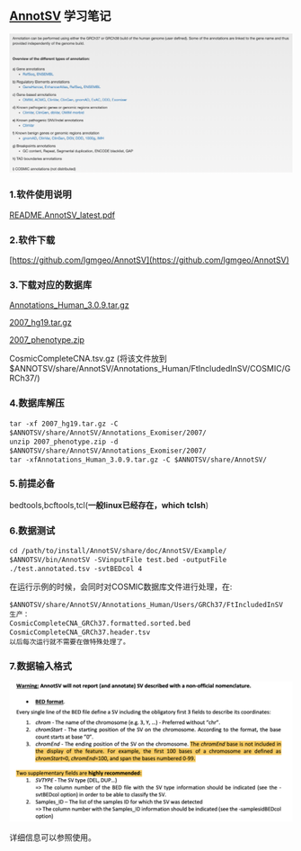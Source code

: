 ## [AnnotSV](https://lbgi.fr/AnnotSV/) 学习笔记

![AnnotSV.png](AnnotSV.png)

### 1.软件使用说明

[README.AnnotSV_latest.pdf](./README.AnnotSV_latest.pdf)

### 2.软件下载

[https://github.com/lgmgeo/AnnotSV](https://github.com/lgmgeo/AnnotSV)


### 3.下载对应的数据库

[Annotations_Human_3.0.9.tar.gz](https://www.lbgi.fr/~geoffroy/Annotations/Annotations_Human_3.0.9.tar.gz)

[2007_hg19.tar.gz](https://www.lbgi.fr/~geoffroy/Annotations/2007_hg19.tar.gz)

[2007_phenotype.zip](https://data.monarchinitiative.org/exomiser/data/2007_phenotype.zip)

CosmicCompleteCNA.tsv.gz (将该文件放到$ANNOTSV/share/AnnotSV/Annotations_Human/FtIncludedInSV/COSMIC/GRCh37/)

### 4.数据库解压

    tar -xf 2007_hg19.tar.gz -C $ANNOTSV/share/AnnotSV/Annotations_Exomiser/2007/
    unzip 2007_phenotype.zip -d $ANNOTSV/share/AnnotSV/Annotations_Exomiser/2007/
    tar -xfAnnotations_Human_3.0.9.tar.gz -C $ANNOTSV/share/AnnotSV/

### 5.前提必备

bedtools,bcftools,tcl(**一般linux已经存在，which tclsh**)

### 6.数据测试

    cd /path/to/install/AnnotSV/share/doc/AnnotSV/Example/
    $ANNOTSV/bin/AnnotSV -SVinputFile test.bed -outputFile ./test.annotated.tsv -svtBEDcol 4

在运行示例的时候，会同时对COSMIC数据库文件进行处理，在:

    $ANNOTSV/share/AnnotSV/Annotations_Human/Users/GRCh37/FtIncludedInSV
    生产：
    CosmicCompleteCNA_GRCh37.formatted.sorted.bed  CosmicCompleteCNA_GRCh37.header.tsv
    以后每次运行就不需要在做特殊处理了。

### 7.数据输入格式

![input.png](./input.png)

详细信息可以参照使用。
